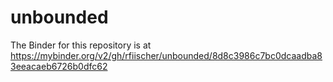 # unbounded

The Binder for this repository is at https://mybinder.org/v2/gh/rfiischer/unbounded/8d8c3986c7bc0dcaadba83eeacaeb6726b0dfc62